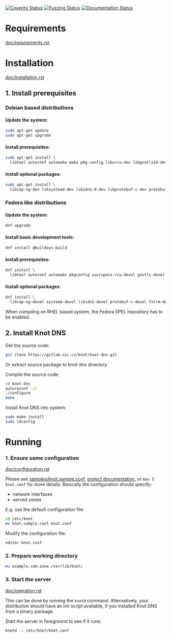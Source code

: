 [![Coverity Status](https://img.shields.io/coverity/scan/knot-dns.svg)](https://scan.coverity.com/projects/knot-dns)
[![Fuzzing Status](https://oss-fuzz-build-logs.storage.googleapis.com/badges/knot-dns.svg)](https://bugs.chromium.org/p/oss-fuzz/issues/list?sort=-opened&can=1&q=proj:knot-dns)
[![Documentation Status](https://readthedocs.org/projects/knot/badge/?version=master)](https://knot.readthedocs.io/en/master/)

# Requirements

[doc/requirements.rst](doc/requirements.rst)

# Installation

[doc/installation.rst](doc/installation.rst)

## 1. Install prerequisites

### Debian based distributions

#### Update the system:
```bash
sudo apt-get update
sudo apt-get upgrade
```

#### Install prerequisites:
```bash
sudo apt-get install \
  libtool autoconf automake make pkg-config liburcu-dev libgnutls28-dev libedit-dev liblmdb-dev
```

#### Install optional packages:
```bash
sudo apt-get install \
  libcap-ng-dev libsystemd-dev libidn2-0-dev libprotobuf-c-dev protobuf-c-compiler libfstrm-dev libmaxminddb-dev libnghttp2-dev libbpf-dev libxdp-dev libmnl-dev python3-sphinx python3-sphinx-panels
```

### Fedora like distributions

#### Update the system:
```bash
dnf upgrade
```

#### Install basic development tools:
```bash
dnf install @buildsys-build
```

#### Install prerequisites:
```bash
dnf install \
  libtool autoconf automake pkgconfig userspace-rcu-devel gnutls-devel libedit-devel lmdb-devel
```

#### Install optional packages:
```bash
dnf install \
  libcap-ng-devel systemd-devel libidn2-devel protobuf-c-devel fstrm-devel libmaxminddb-devel libnghttp2-devel libbpf-devel libxdp-devel libmnl-devel python-sphinx python-sphinx-panels
```

When compiling on RHEL based system, the Fedora EPEL repository has to be
enabled.

## 2. Install Knot DNS

Get the source code:
```bash
git clone https://gitlab.nic.cz/knot/knot-dns.git
```
Or extract source package to knot-dns directory.

Compile the source code:
```bash
cd knot-dns
autoreconf -if
./configure
make
```

Install Knot DNS into system:
```bash
sudo make install
sudo ldconfig
```

# Running

### 1. Ensure some configuration

[doc/configuration.rst](doc/configuration.rst)

Please see [samples/knot.sample.conf](samples/knot.sample.conf),
[project documentation](https://www.knot-dns.cz/documentation/),
or `man 5 knot.conf` for more details. Basically the configuration should specify:
- network interfaces
- served zones

E.g. use the default configuration file:
```bash
cd /etc/knot
mv knot.sample.conf knot.conf
```
Modify the configuration file:
```bash
editor knot.conf
```

### 2. Prepare working directory

```bash
mv example.com.zone /var/lib/knot/
```

### 3. Start the server

[doc/operation.rst](doc/operation.rst)

This can be done by running the `knotd` command. Alternatively, your distribution
should have an init script available, if you installed Knot DNS from a binary package.

Start the server in foreground to see if it runs:
```bash
knotd -c /etc/knot/knot.conf
```
